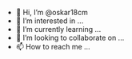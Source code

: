 - 👋 Hi, I’m @oskar18cm
- 👀 I’m interested in ...
- 🌱 I’m currently learning ...
- 💞️ I’m looking to collaborate on ...
- 📫 How to reach me ...

<!---
oskar18cm/oskar18cm is a ✨ special ✨ repository because its `README.md` (this file) appears on your GitHub profile.
You can click the Preview link to take a look at your changes.
--->

